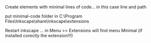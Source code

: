 Create elements with minimal lines of code... in this case line and path

put minimal-code folder in C:\Program Files\Inkscape\share\inkscape\extensions

Restart inkscape ... in Menu >> Extensions will find menu Minimal (if installed corectly the extension!!!)


